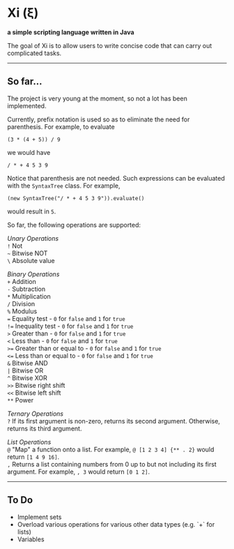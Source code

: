 Xi (ξ)
=======
**a simple scripting language written in Java**

The goal of Xi is to allow users to write concise code that can carry out complicated tasks.

---

So far...
---------
The project is very young at the moment, so not a lot has been implemented.

Currently, prefix notation is used so as to eliminate the need for parenthesis. For example, to evaluate

    (3 * (4 + 5)) / 9

we would have

    / * + 4 5 3 9
    
Notice that parenthesis are not needed. Such expressions can be evaluated with the `SyntaxTree` class. For example,

    (new SyntaxTree("/ * + 4 5 3 9")).evaluate()
    
would result in `5`.

So far, the following operations are supported:

*Unary Operations*  
`!`		Not  
`~`		Bitwise NOT  
`\`		Absolute value 

*Binary Operations*   
`+`		Addition   
`-`  	Subtraction   
`*`  	Multiplication  
`/`  	Division   
`%`  	Modulus  
`=`  	Equality test - `0` for `false` and `1` for `true`  
`!=`	Inequality test - `0` for `false` and `1` for `true`  
`>`  	Greater than - `0` for `false` and `1` for `true`  
`<`  	Less than - `0` for `false` and `1` for `true`   
`>=`  	Greater than or equal to - `0` for `false` and `1` for `true`  
`<=`  	Less than or equal to - `0` for `false` and `1` for `true`  
`&`  	Bitwise AND  
`|`  	Bitwise OR   
`^`		Bitwise XOR  
`>>`	Bitwise right shift  
`<<`  	Bitwise left shift  
`**`	Power  

*Ternary Operations*  
`?`		If its first argument is non-zero, returns its second argument. Otherwise, returns its third argument.  

*List Operations*  
`@`		"Map" a function onto a list. For example, `@ [1 2 3 4] {** . 2}` would return `[1 4 9 16]`.  
`,`		Returns a list containing numbers from 0 up to but not including its first argument. For example, `, 3` would return `[0 1 2]`.  

---

To Do
-----

<ul>
	<li>Implement sets</li>
	<li>Overload various operations for various other data types (e.g. `+` for lists)</li>
	<li>Variables</li>
</ul>

